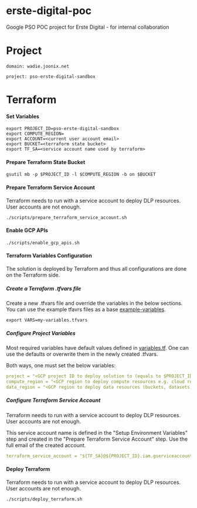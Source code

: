 # erste-digital-poc
Google PSO POC project for Erste Digital - for internal collaboration

# Project
```shell
domain: wadie.joonix.net

project: pso-erste-digital-sandbox
```
# Terraform

#### Set Variables
```shell
export PROJECT_ID=pso-erste-digital-sandbox
export COMPUTE_REGION=
export ACCOUNT=<current user account email>
export BUCKET=<terraform state bucket>
export TF_SA=<service account name used by terraform>
```

#### Prepare Terraform State Bucket

```shell
gsutil mb -p $PROJECT_ID -l $COMPUTE_REGION -b on $BUCKET
```

#### Prepare Terraform Service Account

Terraform needs to run with a service account to deploy DLP resources. User accounts are not enough.

```shell
./scripts/prepare_terraform_service_account.sh
```

#### Enable GCP APIs

```shell
./scripts/enable_gcp_apis.sh
```


#### Terraform Variables Configuration

The solution is deployed by Terraform and thus all configurations are done
on the Terraform side.

##### Create a Terraform .tfvars file

Create a new .tfvars file and override the variables in the below sections. You can use the example
tfavrs files as a base [example-variables](terraform/example-variables.tfvars).

```shell
export VARS=my-variables.tfvars
```

##### Configure Project Variables

Most required variables have default values defined in [variables.tf](terraform/variables.tf).
One can use the defaults or overwrite them in the newly created .tfvars.

Both ways, one must set the below variables:

```yaml
project = "<GCP project ID to deploy solution to (equals to $PROJECT_ID) >"
compute_region = "<GCP region to deploy compute resources e.g. cloud run, iam, etc (equals to $COMPUTE_REGION)>"
data_region = "<GCP region to deploy data resources (buckets, datasets, tag templates, etc> (equals to $DATA_REGION)"
```

##### Configure Terraform Service Account

Terraform needs to run with a service account to deploy DLP resources. User accounts are not enough.

This service account name is defined in the "Setup Environment Variables" step and created
in the "Prepare Terraform Service Account" step.
Use the full email of the created account.
```yaml
terraform_service_account = "${TF_SA}@${PROJECT_ID}.iam.gserviceaccount.com"
```

#### Deploy Terraform

Terraform needs to run with a service account to deploy DLP resources. User accounts are not enough.

```shell
./scripts/deploy_terraform.sh
```